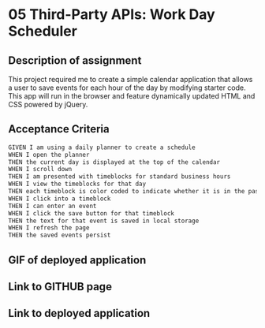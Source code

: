 # 05 Third-Party APIs: Work Day Scheduler

## Description of assignment
This project required me to create a simple calendar application that allows a user to save events for each hour of the day by modifying starter code. This app will run in the browser and feature dynamically updated HTML and CSS powered by jQuery.


## Acceptance Criteria

```md
GIVEN I am using a daily planner to create a schedule
WHEN I open the planner
THEN the current day is displayed at the top of the calendar
WHEN I scroll down
THEN I am presented with timeblocks for standard business hours
WHEN I view the timeblocks for that day
THEN each timeblock is color coded to indicate whether it is in the past, present, or future
WHEN I click into a timeblock
THEN I can enter an event
WHEN I click the save button for that timeblock
THEN the text for that event is saved in local storage
WHEN I refresh the page
THEN the saved events persist
```
## GIF of deployed application

## Link to GITHUB page

## Link to deployed application
